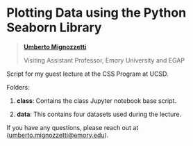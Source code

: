 # Plotting Data using the Python Seaborn Library

> [**Umberto Mignozzetti**](www.umbertomig.com)
>
> Visiting Assistant Professor, Emory University and EGAP

Script for my guest lecture at the CSS Program at UCSD.

Folders:

1. **class**: Contains the class Jupyter notebook base script.

2. **data**: This contains four datasets used during the lecture.

If you have any questions, please reach out at (umberto.mignozzetti@emory.edu).
